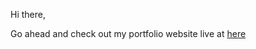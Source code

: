 Hi there,

Go ahead and check out my portfolio website live at <a href="https://sristi-chowdhury.netlify.app/">here</a>


